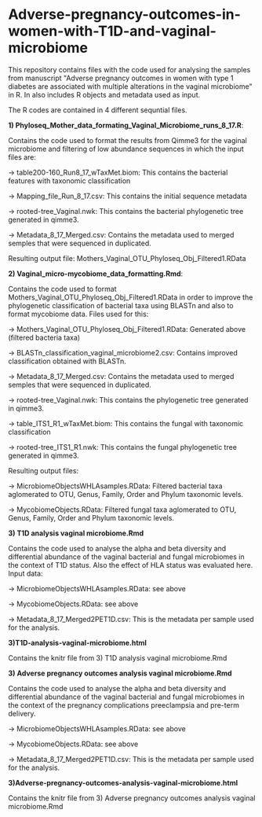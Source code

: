 # Adverse-pregnancy-outcomes-in-women-with-T1D-and-vaginal-microbiome

This repository contains files with the code used for analysing the samples from manuscript "Adverse pregnancy outcomes in women with type 1 diabetes are associated with multiple alterations in the vaginal microbiome" in R. In also includes R objects and metadata used as input. 

The R codes are contained in 4 different sequntial files. 

**1) Phyloseq_Mother_data_formating_Vaginal_Microbiome_runs_8_17.R**:

Contains the code used to format the results from Qimme3 for the vaginal microbiome and filtering of low abundance sequences in which the input files are:

-> table200-160_Run8_17_wTaxMet.biom: This contains the bacterial features with taxonomic classification

-> Mapping_file_Run_8_17.csv: This contains the initial sequence metadata

-> rooted-tree_Vaginal.nwk: This contains the bacterial phylogenetic tree generated in qimme3.

-> Metadata_8_17_Merged.csv: Contains the metadata used to merged semples that were sequenced in duplicated.

Resulting output file: Mothers_Vaginal_OTU_Phyloseq_Obj_Filtered1.RData

**2) Vaginal_micro-mycobiome_data_formatting.Rmd**:

Contains the code used to format Mothers_Vaginal_OTU_Phyloseq_Obj_Filtered1.RData in order to improve the phylogenetic classification of bacterial taxa using BLASTn and also to format mycobiome data. Files used for this:

-> Mothers_Vaginal_OTU_Phyloseq_Obj_Filtered1.RData: Generated above (filtered bacteria taxa)

-> BLASTn_classification_vaginal_microbiome2.csv: Contains improved classification obtained with BLASTn.

-> Metadata_8_17_Merged.csv: Contains the metadata used to merged semples that were sequenced in duplicated.

-> rooted-tree_Vaginal.nwk: This contains the phylogenetic tree generated in qimme3.

-> table_ITS1_R1_wTaxMet.biom: This contains the fungal with taxonomic classification

-> rooted-tree_ITS1_R1.nwk: This contains the fungal phylogenetic tree generated in qimme3.

Resulting output files:

-> MicrobiomeObjectsWHLAsamples.RData: Filtered bacterial taxa aglomerated to OTU, Genus, Family, Order and Phylum taxonomic levels.

-> MycobiomeObjects.RData: Filtered fungal taxa aglomerated to OTU, Genus, Family, Order and Phylum taxonomic levels.

**3) T1D analysis vaginal microbiome.Rmd**

Contains the code used to analyse the alpha and beta diversity and differential abundance of the vaginal bacterial and fungal microbiomes in the context of T1D status. Also the effect of HLA status was evaluated here. Input data:

-> MicrobiomeObjectsWHLAsamples.RData: see above

-> MycobiomeObjects.RData: see above

-> Metadata_8_17_Merged2PET1D.csv: This is the metadata per sample used for the analysis.

**3)T1D-analysis-vaginal-microbiome.html**

Contains the knitr file from 3) T1D analysis vaginal microbiome.Rmd

**3) Adverse pregnancy outcomes analysis vaginal microbiome.Rmd**

Contains the code used to analyse the alpha and beta diversity and differential abundance of the vaginal bacterial and fungal microbiomes in the context of the pregnancy complications preeclampsia and pre-term delivery.

-> MicrobiomeObjectsWHLAsamples.RData: see above

-> MycobiomeObjects.RData: see above

-> Metadata_8_17_Merged2PET1D.csv: This is the metadata per sample used for the analysis.

**3)Adverse-pregnancy-outcomes-analysis-vaginal-microbiome.html**

Contains the knitr file from 3) Adverse pregnancy outcomes analysis vaginal microbiome.Rmd
